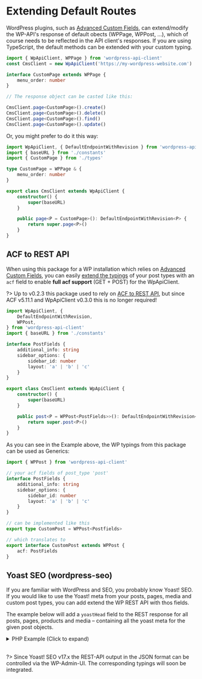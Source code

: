 # Extending Default Routes

WordPress plugins, such as [Advanced Custom Fields](https://www.advancedcustomfields.com/),
can extend/modify the WP-API's response of default obects (WPPage, WPPost, …),
which of course needs to be reflected in the API client's responses. If you are
using TypeScript, the default methods can be extended with your custom typing.

```typescript
import { WpApiClient, WPPage } from 'wordpress-api-client'
const CmsClient = new WpApiClient('https://my-wordpress-website.com')

interface CustomPage extends WPPage {
    menu_order: number
}

// The response object can be casted like this:

CmsClient.page<CustomPage>().create()
CmsClient.page<CustomPage>().delete()
CmsClient.page<CustomPage>().find()
CmsClient.page<CustomPage>().update()
```

Or, you might prefer to do it this way:

```typescript
import WpApiClient, { DefaultEndpointWithRevision } from 'wordpress-api-client'
import { baseURL } from './constants'
import { CustomPage } from './types'

type CustomPage = WPPage & {
    menu_order: number
}

export class CmsClient extends WpApiClient {
    constructor() {
        super(baseURL)
    }

    public page<P = CustomPage>(): DefaultEndpointWithRevision<P> {
        return super.page<P>()
    }
}
```

## ACF to REST API

When using this package for a WP installation which relies on
 [Advanced Custom Fields](https://www.advancedcustomfields.com ':crossorgin'),
 you can easily [extend the typings](usage/extending-default-routes.md) of your post
types with an `acf` field to enable __full acf support__ (GET + POST) for the WpApiClient.

?> Up to v0.2.3 this package used to rely on
 [ACF to REST API](https://wordpress.org/plugins/acf-to-rest-api/ ':crossorgin'),
 but since ACF v5.11.1 and WpApiClient v0.3.0 this is no longer required!

```typescript
import WpApiClient, {
    DefaultEndpointWithRevision,
    WPPost,
} from 'wordpress-api-client'
import { baseURL } from './constants'

interface PostFields {
    additional_info: string
    sidebar_options: {
        sidebar_id: number
        layout: 'a' | 'b' | 'c'
    }
}

export class CmsClient extends WpApiClient {
    constructor() {
        super(baseURL)
    }

    public post<P = WPPost<PostFields>>(): DefaultEndpointWithRevision<P> {
        return super.post<P>()
    }
}
```

As you can see in the Example above, the WP typings from this package can be used
as Generics:

```typescript
import { WPPost } from 'wordpress-api-client'

// your acf fields of post_type 'post'
interface PostFields {
    additional_info: string
    sidebar_options: {
        sidebar_id: number
        layout: 'a' | 'b' | 'c'
    }
}

// can be implemented like this
export type CustomPost = WPPost<Postfields>

// which translates to
export interface CustomPost extends WPPost {
    acf: PostFields
}
```

## Yoast SEO (wordpress-seo)

If you are familiar with WordPress and SEO, you probably know Yoast! SEO. If you
would like to use the Yoast! meta from your posts, pages, media and custom post types,
you can add extend the WP REST API with thos fields.

The example below will add a `yoastHead` field to the REST response for all posts,
pages, products and media – containing all the yoast meta for the given post objects.

<details>
<summary>PHP Example (Click to expand)</summary>
<br />

```php
<?php

use WP_REST_Response;

class RESTEndpoints {

    public function __construct() {
		add_action('rest_api_init', [$this, 'add_yoast_field'], 20);
    }

	public static function get_yoast_headers(array $post): string {
		if (function_exists('YoastSEO')) {
			$post_id     = isset($post['id']) ? (int) $post['id'] : (int) $post['ID'];
			$meta_helper = YoastSEO()->meta->for_post($post_id);
			$meta        = $meta_helper;
			$headers     = $meta->get_head();
            // You can either return a html string
            // or a proper JSON object
			// return $headers->json;
			return $headers->html;
		}
		return '';
	}

	public function add_yoast_field() {
		register_rest_field(
			'attachment',
			'yoastHead',
			['get_callback' => [$this, 'get_yoast_headers']],
		);
		register_rest_field(
			'post',
			'yoastHead',
			['get_callback' => [$this, 'get_yoast_headers']],
		);
		register_rest_field(
			'page',
			'yoastHead',
			['get_callback' => [$this, 'get_yoast_headers']],
		);
		register_rest_field(
			'product',
			'yoastHead',
			['get_callback' => [$this, 'get_yoast_headers']],
		);
	}

}

new RESTEndpoints();
```

</details>
<br />

?> Since Yoast! SEO v17.x the REST-API output in the JSON format can be controlled
via the WP-Admin-UI. The corresponding typings will soon be integrated.
